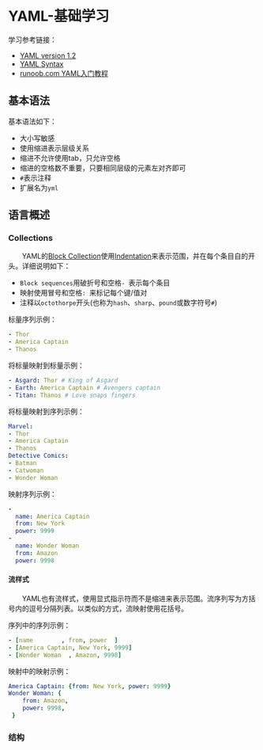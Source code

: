 # YAML-基础学习
学习参考链接：
- [YAML version 1.2](https://yaml.org/spec/1.2.2/)
- [YAML Syntax](https://docs.ansible.com/ansible/2.9/reference_appendices/YAMLSyntax.html)
- [runoob.com YAML入门教程](https://www.runoob.com/w3cnote/yaml-intro.html)

## 基本语法
基本语法如下：
- 大小写敏感
- 使用缩进表示层级关系
- 缩进不允许使用tab，只允许空格
- 缩进的空格数不重要，只要相同层级的元素左对齐即可
- `#`表示注释
- 扩展名为`yml`

## 语言概述
### Collections
&#8195;&#8195;YAML的[Block Collection](https://yaml.org/spec/1.2.2/#block-collection-styles)使用[Indentation](https://yaml.org/spec/1.2.2/#indentation-spaces)来表示范围，并在每个条目自的开头。详细说明如下：
- `Block sequences`用破折号和空格`- `表示每个条目
- 映射使用冒号和空格`: `来标记每个键/值对
- 注释以`octothorpe`开头(也称为`hash`、`sharp`、`pound`或数字符号`#`)

标量序列示例：
```yaml
- Thor
- America Captain
- Thanos
```
将标量映射到标量示例：
```yaml
- Asgard: Thor # King of Asgard
- Earth: America Captain # Avengers captain
- Titan: Thanos # Love snaps fingers
```
将标量映射到序列示例：
```yaml
Marvel:
- Thor
- America Captain
- Thanos
Detective Comics:
- Batman
- Catwoman
- Wonder Woman
```
映射序列示例：
```yaml
-
  name: America Captain
  from: New York
  power: 9999
-
  name: Wonder Woman
  from: Amazon
  power: 9998
```
#### 流样式
&#8195;&#8195;YAML也有流样式，使用显式指示符而不是缩进来表示范围。流序列写为方括号内的逗号分隔列表。以类似的方式，流映射使用花括号。

序列中的序列示例：
```yaml
- [name        , from, power  ]
- [America Captain, New York, 9999]
- [Wonder Woman  , Amazon, 9998]
```
映射中的映射示例：
```yaml
America Captain: {from: New York, power: 9999}
Wonder Woman: {
    from: Amazon,
    power: 9998,
 }
```
### 结构